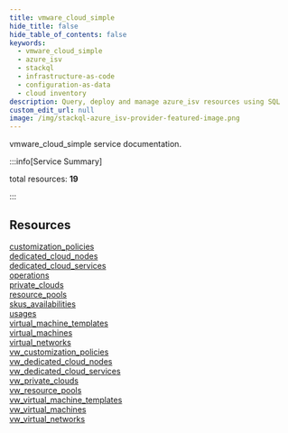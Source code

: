 ```yaml
---
title: vmware_cloud_simple
hide_title: false
hide_table_of_contents: false
keywords:
  - vmware_cloud_simple
  - azure_isv
  - stackql
  - infrastructure-as-code
  - configuration-as-data
  - cloud inventory
description: Query, deploy and manage azure_isv resources using SQL
custom_edit_url: null
image: /img/stackql-azure_isv-provider-featured-image.png
---
```


vmware_cloud_simple service documentation.

:::info[Service Summary]

total resources: __19__  

:::

## Resources
<div class="row">
<div class="providerDocColumn">
<a href="/services/vmware_cloud_simple/customization_policies/">customization_policies</a><br />
<a href="/services/vmware_cloud_simple/dedicated_cloud_nodes/">dedicated_cloud_nodes</a><br />
<a href="/services/vmware_cloud_simple/dedicated_cloud_services/">dedicated_cloud_services</a><br />
<a href="/services/vmware_cloud_simple/operations/">operations</a><br />
<a href="/services/vmware_cloud_simple/private_clouds/">private_clouds</a><br />
<a href="/services/vmware_cloud_simple/resource_pools/">resource_pools</a><br />
<a href="/services/vmware_cloud_simple/skus_availabilities/">skus_availabilities</a><br />
<a href="/services/vmware_cloud_simple/usages/">usages</a><br />
<a href="/services/vmware_cloud_simple/virtual_machine_templates/">virtual_machine_templates</a><br />
<a href="/services/vmware_cloud_simple/virtual_machines/">virtual_machines</a>
</div>
<div class="providerDocColumn">
<a href="/services/vmware_cloud_simple/virtual_networks/">virtual_networks</a><br />
<a href="/services/vmware_cloud_simple/vw_customization_policies/">vw_customization_policies</a><br />
<a href="/services/vmware_cloud_simple/vw_dedicated_cloud_nodes/">vw_dedicated_cloud_nodes</a><br />
<a href="/services/vmware_cloud_simple/vw_dedicated_cloud_services/">vw_dedicated_cloud_services</a><br />
<a href="/services/vmware_cloud_simple/vw_private_clouds/">vw_private_clouds</a><br />
<a href="/services/vmware_cloud_simple/vw_resource_pools/">vw_resource_pools</a><br />
<a href="/services/vmware_cloud_simple/vw_virtual_machine_templates/">vw_virtual_machine_templates</a><br />
<a href="/services/vmware_cloud_simple/vw_virtual_machines/">vw_virtual_machines</a><br />
<a href="/services/vmware_cloud_simple/vw_virtual_networks/">vw_virtual_networks</a>
</div>
</div>